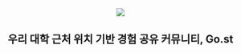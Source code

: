 <div align="center">

<img src="https://user-images.githubusercontent.com/45596615/142570739-42d0fbf4-59c1-4fc3-ae49-32681b0ccce6.png">

## 우리 대학 근처 위치 기반 경험 공유 커뮤니티, Go.st
</div>
